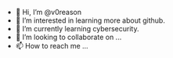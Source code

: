 - 👋 Hi, I’m @v0reason
- 👀 I’m interested in learning more about github.
- 🌱 I’m currently learning cybersecurity.
- 💞️ I’m looking to collaborate on ...
- 📫 How to reach me ...

<!---
v0reason/v0reason is a ✨ special ✨ repository because its `README.md` (this file) appears on your GitHub profile.
You can click the Preview link to take a look at your changes.
--->
